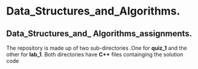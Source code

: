 # Data_Structures_and_Algorithms.
## Data_Structures_and_ Algorithms_assignments.
The repository is made up of two sub-directories .One for **quiz_1** and the other for **lab_1**.
Both directories have **C++** files containging the solution code
